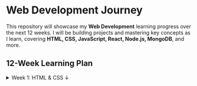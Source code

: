 # Web Development Journey

This repository will showcase my **Web Development** learning progress over the next 12 weeks. I will be building projects and mastering key concepts as I learn, covering **HTML, CSS, JavaScript, React, Node.js, MongoDB**, and more.

## 12-Week Learning Plan

<details>
  <summary>Week 1: HTML & CSS &#8595;</summary>
  - Goal: Understand the basics of web structure (HTML) and styling (CSS) <br>
  - Projects: <br>
    - Personal Portfolio Page <br>
    - Contact Form <br>
    - Basic Data Table <br>
    - Card Component Layout <br>
</details>

